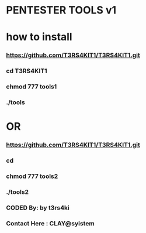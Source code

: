 # PENTESTER TOOLS v1
# how to install
### https://github.com/T3RS4KIT1/T3RS4KIT1.git
### cd T3RS4KIT1
### chmod 777 tools1
### ./tools
# OR
### https://github.com/T3RS4KIT1/T3RS4KIT1.git
### cd 
### chmod 777 tools2
### ./tools2

### CODED By: by t3rs4ki 
### Contact Here : CLAY@syistem
